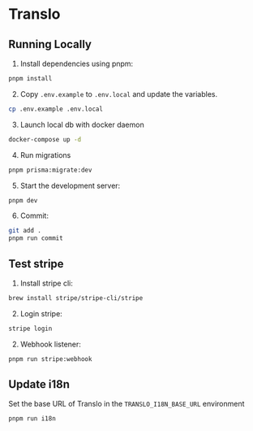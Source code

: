 # Translo

## Running Locally

1. Install dependencies using pnpm:

```sh
pnpm install
```

2. Copy `.env.example` to `.env.local` and update the variables.

```sh
cp .env.example .env.local
```

3. Launch local db with docker daemon

```sh
docker-compose up -d
```

4. Run migrations

```sh
pnpm prisma:migrate:dev
```

5. Start the development server:

```sh
pnpm dev
```

6. Commit:

```sh
git add .
pnpm run commit
```

## Test stripe

1. Install stripe cli:

```sh
brew install stripe/stripe-cli/stripe
```

2. Login stripe:

```sh
stripe login
```

2. Webhook listener:

```sh
pnpm run stripe:webhook
```

## Update i18n

Set the base URL of Translo in the `TRANSLO_I18N_BASE_URL` environment

```sh
pnpm run i18n
```
